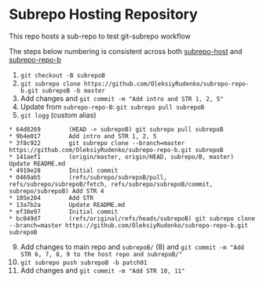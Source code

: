 # Subrepo Hosting Repository

This repo hosts a sub-repo to test git-subrepo workflow

The steps below numbering is consistent across both
[subrepo-host](https://github.com/OleksiyRudenko/subrepo-host)
and [subrepo-repo-b](https://github.com/OleksiyRudenko/subrepo-repo-b)

1. `git checkout -B subrepoB`
2. `git subrepo clone https://github.com/OleksiyRudenko/subrepo-repo-b.git subrepoB -b master`
5. Add changes and `git commit -m "Add intro and STR 1, 2, 5"`
6. Update from `subrepo-repo-B`: `git subrepo pull subrepoB`
7. `git logg` (custom alias)
```
* 64d8269        (HEAD -> subrepoB) git subrepo pull subrepoB
* 9b4e017        Add intro and STR 1, 2, 5
* 3f8c922        git subrepo clone --branch=master https://github.com/OleksiyRudenko/subrepo-repo-b.git subrepoB
* 141aef1        (origin/master, origin/HEAD, subrepo/B, master) Update README.md
* 4919e28        Initial commit
* 0469ab5        (refs/subrepo/subrepoB/pull, refs/subrepo/subrepoB/fetch, refs/subrepo/subrepoB/commit, subrepo/subrepoB) Add STR 4
* 105e204        Add STR
* 13a7b2a        Update README.md
* ef38e97        Initial commit
* bc049d7        (refs/original/refs/heads/subrepoB) git subrepo clone --branch=master https://github.com/OleksiyRudenko/subrepo-repo-b.git subrepoB
```
9. Add changes to main repo and `subrepoB/` (8)
   and `git commit -m "Add STR 6, 7, 8, 9 to the host repo and subrepoB/"`
10. `git subrepo push subrepoB -b patch01`
11. Add changes and `git commit -m "Add STR 10, 11"`
